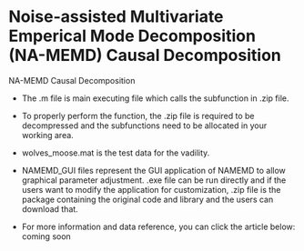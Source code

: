# Noise-assisted Multivariate Emperical Mode Decomposition (NA-MEMD) Causal Decomposition
NA-MEMD Causal Decomposition 

* The .m file is main executing file which calls the subfunction in .zip file.

* To properly perform the function, the .zip file is required to be decompressed and the subfunctions need to be allocated in your working area.

* wolves_moose.mat is the test data for the vadility.

* NAMEMD_GUI files represent the GUI application of NAMEMD to allow graphical parameter adjustment. .exe file can be run directly and if the users want to modify the application for customization, .zip file is the package containing the original code and library and the users can download that.

* For more information and data reference, you can click the article below: coming soon

